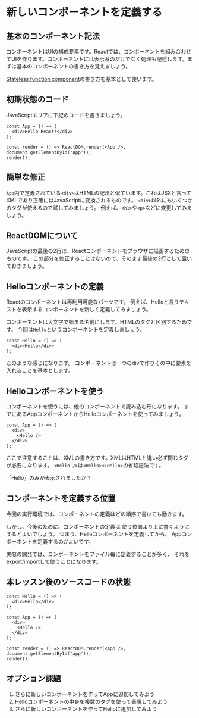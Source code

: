 # 新しいコンポーネントを定義する

## 基本のコンポーネント記法

コンポーネントはUIの構成要素です。Reactでは、コンポーネントを組み合わせてUIを作ります。コンポーネントには表示系のだけでなく処理も記述します。まずは基本のコンポーネントの書き方を覚えましょう。

[Stateless function component](http://facebook.github.io/react/docs/reusable-components.html#stateless-functions)の書き方を基本として使います。

## 初期状態のコード

JavaScriptエリアに下記のコードを書きましょう。

```
const App = () => (
  <div>Hello React!</div>
);

const render = () => ReactDOM.render(<App />, document.getElementById('app'));
render();
```

## 簡単な修正

`App`内で定義されている`<div>`はHTMLの記法と似ています。これはJSXと言ってXMLであり正確にはJavaScriptに変換されるものです。
`<div>`以外にもいくつかのタグが使えるので試してみましょう。
例えば、`<h1>`や`<p>`などに変更してみましょう。

## ReactDOMについて

JavaScriptの最後の2行は、Reactコンポーネントをブラウザに描画するためのものです。
この部分を修正することはないので、そのまま最後の2行として置いておきましょう。

## Helloコンポーネントの定義

Reactのコンポーネントは再利用可能なパーツです。
例えば、Helloと言うテキストを表示するコンポーネントを新しく定義してみましょう。

コンポーネントは大文字で始まる名前にします。HTMLのタグと区別するためです。
今回は`Hello`というコンポーネントを定義しましょう。

```
const Hello = () => (
  <div>Hello</div>
);
```

このような感じになります。
コンポーネントは一つのdivで作りその中に要素を入れることを基本とします。

## Helloコンポーネントを使う

コンポーネントを使うには、他のコンポーネントで読み込む形になります。
すでにあるAppコンポーネントからHelloコンポーネントを使ってみましょう。

```
const App = () => (
  <div>
    <Hello />
  </div>
);
```

ここで注意することは、XMLの書き方です。XMLはHTMLと違い必ず閉じタグが必要になります。
`<Hello />`は`<Hello></Hello>`の省略記法です。

「Hello」のみが表示されましたか？

## コンポーネントを定義する位置

今回の実行環境では、コンポーネントの定義はどの順序で書いても動きます。

しかし、今後のために、コンポーネントの定義は
使う位置より上に書くようにするとよいでしょう。
つまり、Helloコンポーネントを定義してから、
Appコンポーネントを定義するのがよいです。

実際の開発では、コンポーネントをファイル毎に定義することが多く、
それをexport/importして使うことになります。

## 本レッスン後のソースコードの状態

```
const Hello = () => (
  <div>Hello</div>
);

const App = () => (
  <div>
    <Hello />
  </div>
);

const render = () => ReactDOM.render(<App />, document.getElementById('app'));
render();
```

## オプション課題

1. さらに新しいコンポーネントを作ってAppに追加してみよう
2. Helloコンポーネントの中身を複数のタグを使って表現してみよう
3. さらに新しいコンポーネントを作ってHelloに追加してみよう
